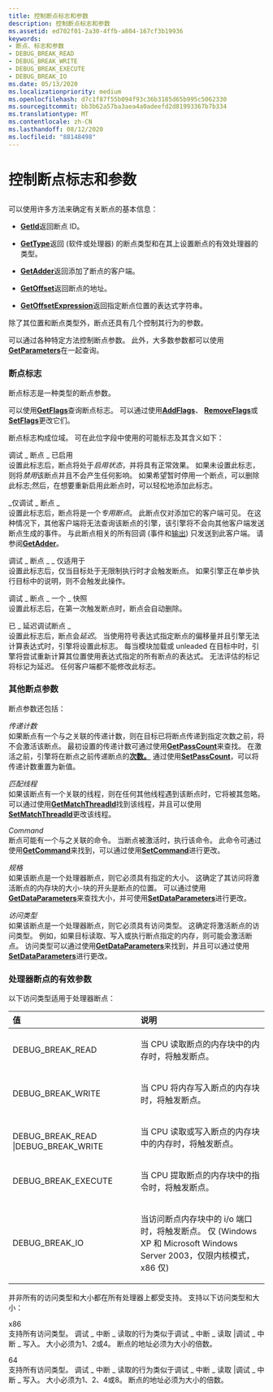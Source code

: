 ```yaml
---
title: 控制断点标志和参数
description: 控制断点标志和参数
ms.assetid: ed702f01-2a30-4ffb-a804-167cf3b19936
keywords:
- 断点、标志和参数
- DEBUG_BREAK_READ
- DEBUG_BREAK_WRITE
- DEBUG_BREAK_EXECUTE
- DEBUG_BREAK_IO
ms.date: 05/13/2020
ms.localizationpriority: medium
ms.openlocfilehash: d7c1f87f55b094f93c36b3185d65b995c5062330
ms.sourcegitcommit: bb3b62a57ba3aea4a0adeefd2d81993367b7b334
ms.translationtype: MT
ms.contentlocale: zh-CN
ms.lasthandoff: 08/12/2020
ms.locfileid: "88148498"
---
```

# <a name="controlling-breakpoint-flags-and-parameters"></a>控制断点标志和参数


## <span id="controlling_breakpoint_flags_and_parameters"></span><span id="CONTROLLING_BREAKPOINT_FLAGS_AND_PARAMETERS"></span>


可以使用许多方法来确定有关断点的基本信息：

-   [**GetId**](https://docs.microsoft.com/windows-hardware/drivers/ddi/dbgeng/nf-dbgeng-idebugbreakpoint2-getid)返回断点 ID。

-   [**GetType**](https://docs.microsoft.com/windows-hardware/drivers/ddi/dbgeng/nf-dbgeng-idebugbreakpoint2-gettype)返回 (软件或处理器) 的断点类型和在其上设置断点的有效处理器的类型。

-   [**GetAdder**](https://docs.microsoft.com/windows-hardware/drivers/ddi/dbgeng/nf-dbgeng-idebugbreakpoint2-getadder)返回添加了断点的客户端。

-   [**GetOffset**](https://docs.microsoft.com/windows-hardware/drivers/ddi/dbgeng/nf-dbgeng-idebugbreakpoint2-getoffset)返回断点的地址。

-   [**GetOffsetExpression**](https://docs.microsoft.com/windows-hardware/drivers/ddi/dbgeng/nf-dbgeng-idebugbreakpoint2-getoffsetexpression)返回指定断点位置的表达式字符串。

除了其位置和断点类型外，断点还具有几个控制其行为的参数。

可以通过各种特定方法控制断点参数。 此外，大多数参数都可以使用[**GetParameters**](https://docs.microsoft.com/windows-hardware/drivers/ddi/dbgeng/nf-dbgeng-idebugbreakpoint2-getparameters)在一起查询。

### <a name="span-idbreakpoint_flagsspanspan-idbreakpoint_flagsspanbreakpoint-flags"></a><span id="breakpoint_flags"></span><span id="BREAKPOINT_FLAGS"></span>断点标志

断点标志是一种类型的断点参数。

可以使用[**GetFlags**](https://docs.microsoft.com/windows-hardware/drivers/ddi/dbgeng/nf-dbgeng-idebugbreakpoint2-getflags)查询断点标志。 可以通过使用[**AddFlags**](https://docs.microsoft.com/windows-hardware/drivers/ddi/dbgeng/nf-dbgeng-idebugbreakpoint2-addflags)、 [**RemoveFlags**](https://docs.microsoft.com/windows-hardware/drivers/ddi/dbgeng/nf-dbgeng-idebugbreakpoint2-removeflags)或[**SetFlags**](https://docs.microsoft.com/windows-hardware/drivers/ddi/dbgeng/nf-dbgeng-idebugbreakpoint2-setflags)更改它们。

断点标志构成位域。 可在此位字段中使用的可能标志及其含义如下：

<span id="DEBUG_BREAKPOINT_ENABLED"></span><span id="debug_breakpoint_enabled"></span>调试 \_ 断点 \_ 已启用  
设置此标志后，断点将处于*启用状态*，并将具有正常效果。 如果未设置此标志，则将*禁用*该断点并且不会产生任何影响。 如果希望暂时停用一个断点，可以删除此标志;然后，在想要重新启用此断点时，可以轻松地添加此标志。

<span id="DEBUG_BREAKPOINT_ADDER_ONLY"></span><span id="debug_breakpoint_adder_only"></span>\_仅调试 \_ 断点 \_  
设置此标志后，断点将是一个*专用断点*。 此断点仅对添加它的客户端可见。 在这种情况下，其他客户端将无法查询该断点的引擎，该引擎将不会向其他客户端发送断点生成的事件。 与此断点相关的所有回调 (事件和[输出](using-input-and-output.md#output)) 只发送到此客户端。 请参阅[**GetAdder**](https://docs.microsoft.com/windows-hardware/drivers/ddi/dbgeng/nf-dbgeng-idebugbreakpoint2-getadder)。

<span id="DEBUG_BREAKPOINT_GO_ONLY"></span><span id="debug_breakpoint_go_only"></span>调试 \_ 断点 \_ \_ 仅适用于  
设置此标志后，仅当目标处于无限制执行时才会触发断点。 如果引擎正在单步执行目标中的说明，则不会触发此操作。

<span id="DEBUG_BREAKPOINT_ONE_SHOT"></span><span id="debug_breakpoint_one_shot"></span>调试 \_ 断点 \_ 一个 \_ 快照  
设置此标志后，在第一次触发断点时，断点会自动删除。

<span id="DEBUG_BREAKPOINT_DEFERRED"></span><span id="debug_breakpoint_deferred"></span>已 \_ 延迟调试断点 \_  
设置此标志后，断点会*延迟*。 当使用符号表达式指定断点的偏移量并且引擎无法计算表达式时，引擎将设置此标志。 每当模块加载或 unleaded 在目标中时，引擎将尝试重新计算其位置使用表达式指定的所有断点的表达式。 无法评估的标记将标记为延迟。 任何客户端都不能修改此标志。

### <a name="span-idother_breakpoint_parametersspanspan-idother_breakpoint_parametersspanother-breakpoint-parameters"></a><span id="other_breakpoint_parameters"></span><span id="OTHER_BREAKPOINT_PARAMETERS"></span>其他断点参数

断点参数还包括：

<span id="Pass_count"></span><span id="pass_count"></span><span id="PASS_COUNT"></span>*传递计数*  
如果断点有一个与之关联的传递计数，则在目标已将断点传递到指定次数之前，将不会激活该断点。 最初设置的传递计数可通过使用[**GetPassCount**](https://docs.microsoft.com/windows-hardware/drivers/ddi/dbgeng/nf-dbgeng-idebugbreakpoint2-getpasscount)来查找。 在激活之前，引擎将在断点之前传递断点的[**次数。**](https://docs.microsoft.com/windows-hardware/drivers/ddi/dbgeng/nf-dbgeng-idebugbreakpoint2-getcurrentpasscount) 通过使用[**SetPassCount**](https://docs.microsoft.com/windows-hardware/drivers/ddi/dbgeng/nf-dbgeng-idebugbreakpoint2-setpasscount)，可以将传递计数重置为新值。

<span id="Match_thread"></span><span id="match_thread"></span><span id="MATCH_THREAD"></span>*匹配线程*  
如果该断点有一个关联的线程，则在任何其他线程遇到该断点时，它将被其忽略。 可以通过使用[**GetMatchThreadId**](https://docs.microsoft.com/windows-hardware/drivers/ddi/dbgeng/nf-dbgeng-idebugbreakpoint2-getmatchthreadid)找到该线程，并且可以使用[**SetMatchThreadId**](https://docs.microsoft.com/windows-hardware/drivers/ddi/dbgeng/nf-dbgeng-idebugbreakpoint2-setmatchthreadid)更改该线程。

<span id="Command"></span><span id="command"></span><span id="COMMAND"></span>*Command*  
断点可能有一个与之关联的命令。 当断点被激活时，执行该命令。 此命令可通过使用[**GetCommand**](https://docs.microsoft.com/windows-hardware/drivers/ddi/dbgeng/nf-dbgeng-idebugbreakpoint2-getcommand)来找到，可以通过使用[**SetCommand**](https://docs.microsoft.com/windows-hardware/drivers/ddi/dbgeng/nf-dbgeng-idebugbreakpoint2-setcommand)进行更改。

<span id="Size"></span><span id="size"></span><span id="SIZE"></span>*规格*  
如果该断点是一个处理器断点，则它必须具有指定的大小。 这确定了其访问将激活断点的内存块的大小-块的开头是断点的位置。 可以通过使用[**GetDataParameters**](https://docs.microsoft.com/windows-hardware/drivers/ddi/dbgeng/nf-dbgeng-idebugbreakpoint2-getdataparameters)来查找大小，并可使用[**SetDataParameters**](https://docs.microsoft.com/windows-hardware/drivers/ddi/dbgeng/nf-dbgeng-idebugbreakpoint2-setdataparameters)进行更改。

<span id="Access_type"></span><span id="access_type"></span><span id="ACCESS_TYPE"></span>*访问类型*  
如果该断点是一个处理器断点，则它必须具有访问类型。 这确定将激活断点的访问类型。 例如，如果目标读取、写入或执行断点指定的内存，则可能会激活断点。 访问类型可以通过使用[**GetDataParameters**](https://docs.microsoft.com/windows-hardware/drivers/ddi/dbgeng/nf-dbgeng-idebugbreakpoint2-getdataparameters)来找到，并且可以通过使用[**SetDataParameters**](https://docs.microsoft.com/windows-hardware/drivers/ddi/dbgeng/nf-dbgeng-idebugbreakpoint2-setdataparameters)进行更改。

### <a name="span-idvalid_parameters_for_processor_breakpointsspanspan-idvalid_parameters_for_processor_breakpointsspanvalid-parameters-for-processor-breakpoints"></a><span id="valid_parameters_for_processor_breakpoints"></span><span id="VALID_PARAMETERS_FOR_PROCESSOR_BREAKPOINTS"></span>处理器断点的有效参数

以下访问类型适用于处理器断点：

<table>
<colgroup>
<col width="50%" />
<col width="50%" />
</colgroup>
<thead>
<tr class="header">
<th align="left">值</th>
<th align="left">说明</th>
</tr>
</thead>
<tbody>
<tr class="odd">
<td align="left"><p>DEBUG_BREAK_READ</p></td>
<td align="left"><p>当 CPU 读取断点的内存块中的内存时，将触发断点。</p></td>
</tr>
<tr class="even">
<td align="left"><p>DEBUG_BREAK_WRITE</p></td>
<td align="left"><p>当 CPU 将内存写入断点的内存块时，将触发断点。</p></td>
</tr>
<tr class="odd">
<td align="left"><p></p>
DEBUG_BREAK_READ |DEBUG_BREAK_WRITE</td>
<td align="left"><p>当 CPU 读取或写入断点的内存块中的内存时，将触发断点。</p></td>
</tr>
<tr class="even">
<td align="left"><p>DEBUG_BREAK_EXECUTE</p></td>
<td align="left"><p>当 CPU 提取断点的内存块中的指令时，将触发断点。</p></td>
</tr>
<tr class="odd">
<td align="left"><p>DEBUG_BREAK_IO</p></td>
<td align="left"><p>当访问断点内存块中的 i/o 端口时，将触发断点。 仅 (Windows XP 和 Microsoft Windows Server 2003，仅限内核模式，x86 仅) </p></td>
</tr>
</tbody>
</table>


并非所有的访问类型和大小都在所有处理器上都受支持。 支持以下访问类型和大小：

<span id="x86"></span><span id="X86"></span>x86  
支持所有访问类型。 调试 \_ 中断 \_ 读取的行为类似于调试 \_ 中断 \_ 读取 |调试 \_ 中断 \_ 写入。 大小必须为1、2或4。 断点的地址必须为大小的倍数。

<span id="x64"></span><span id="X64"></span>64  
支持所有访问类型。 调试 \_ 中断 \_ 读取的行为类似于调试 \_ 中断 \_ 读取 |调试 \_ 中断 \_ 写入。 大小必须为1、2、4或8。 断点的地址必须为大小的倍数。
